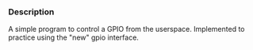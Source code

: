 ### Description

A simple program to control a GPIO from the userspace. Implemented to practice
using the "new" gpio interface.
